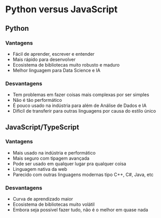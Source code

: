 # Python versus JavaScript

## Python

### Vantagens

- Fácil de aprender, escrever e entender
- Mais rápido para desenvolver
- Ecosistema de bibliotecas muito robusto e maduro
- Melhor linguagem para Data Science e IA

### Desvantagens

- Tem problemas em fazer coisas mais complexas por ser simples
- Não é tão performático
- É pouco usado na indústria para além de Análise de Dados e IA
- Dificíl de transferir para outras linguagens por causa do estilo único

## JavaScript/TypeScript

### Vantagens

- Mais usado na indústria e performático
- Mais seguro com tipagem avançada
- Pode ser usado em qualquer lugar pra qualquer coisa
- Linguagem nativa da web
- Parecido com outras linguagens modernas tipo C++, C#, Java, etc

### Desvantagens

- Curva de aprendizado maior
- Ecosistema de bibliotecas muito volátil
- Embora seja possivel fazer tudo, não é o melhor em quase nada
